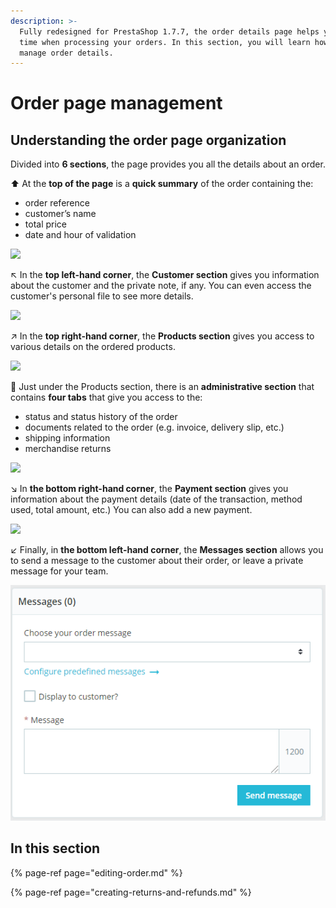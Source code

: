 ```yaml
---
description: >-
  Fully redesigned for PrestaShop 1.7.7, the order details page helps you save
  time when processing your orders. In this section, you will learn how to
  manage order details.
---
```


# Order page management

## Understanding the order page organization

Divided into **6 sections**, the page provides you all the details about an order. 

⬆ At the **top of the page** is a **quick summary** of the order containing the: 

* order reference 
* customer’s name
* total price 
* date and hour of validation

![](../../../../.gitbook/assets/image%20%282%29.png)

↖ In the **top left-hand corner**, the **Customer section** gives you information about the customer and the private note, if any. You can even access the customer's personal file to see more details.

![](../../../../.gitbook/assets/image%20%285%29.png)

↗ In the **top right-hand corner**, the **Products section** gives you access to various details on the ordered products.

![](../../../../.gitbook/assets/image%20%286%29.png)

🔽 Just under the Products section, there is an **administrative section** that contains **four tabs** that give you access to the: 

* status and status history of the order
* documents related to the order \(e.g. invoice, delivery slip, etc.\)
* shipping information 
* merchandise returns

![](../../../../.gitbook/assets/image%20%2817%29.png)

↘ In **the bottom right-hand corner**, the **Payment section** gives you information about the payment details \(date of the transaction, method used, total amount, etc.\) You can also add a new payment. 

![](../../../../.gitbook/assets/image%20%284%29.png)

↙ Finally, in **the bottom left-hand corner**, the **Messages section** allows you to send a message to the customer about their order, or leave a private message for your team.

![](../../../../.gitbook/assets/image%20%287%29%20%281%29.png)

## **In this section**

{% page-ref page="editing-order.md" %}

{% page-ref page="creating-returns-and-refunds.md" %}

